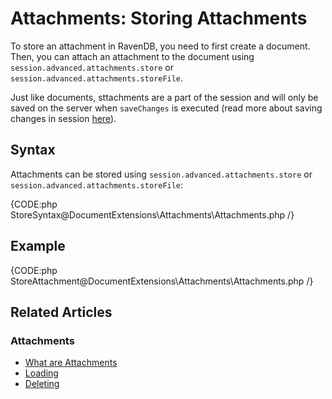 # Attachments: Storing Attachments

To store an attachment in RavenDB, you need to first create a document.  
Then, you can attach an attachment to the document using `session.advanced.attachments.store` 
or `session.advanced.attachments.storeFile`.  

Just like documents, sttachments are a part of the session and will only be saved on the server 
when `saveChanges` is executed (read more about saving changes in session [here](../../client-api/session/saving-changes)).

## Syntax

Attachments can be stored using `session.advanced.attachments.store` 
or `session.advanced.attachments.storeFile`:

{CODE:php StoreSyntax@DocumentExtensions\Attachments\Attachments.php /}

## Example

{CODE:php StoreAttachment@DocumentExtensions\Attachments\Attachments.php /}

## Related Articles

### Attachments

- [What are Attachments](../../document-extensions/attachments/what-are-attachments)
- [Loading](../../document-extensions/attachments/loading)
- [Deleting](../../document-extensions/attachments/deleting)
